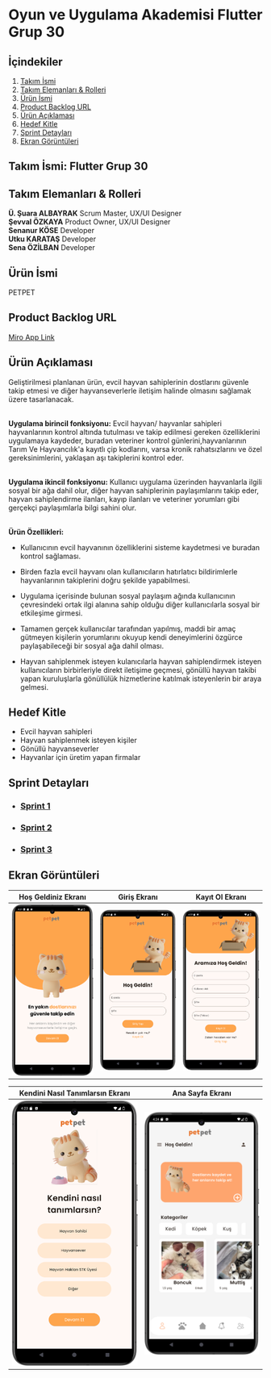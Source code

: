 # Oyun ve Uygulama Akademisi Flutter Grup 30

## İçindekiler
1. [Takım İsmi](https://github.com/utkuq/oua_bootcamp_grup_30?tab=readme-ov-file#tak%C4%B1m-i%CC%87smi-flutter-grup-30)
2. [Takım Elemanları & Rolleri](https://github.com/utkuq/oua_bootcamp_grup_30?tab=readme-ov-file#tak%C4%B1m-elemanlar%C4%B1--rolleri)
3. [Ürün İsmi](https://github.com/utkuq/oua_bootcamp_grup_30?tab=readme-ov-file#%C3%BCr%C3%BCn-i%CC%87smi)
4. [Product Backlog URL](https://github.com/utkuq/oua_bootcamp_grup_30?tab=readme-ov-file#product-backlog-url)
5. [Ürün Açıklaması](https://github.com/utkuq/oua_bootcamp_grup_30?tab=readme-ov-file#%C3%BCr%C3%BCn-a%C3%A7%C4%B1klamas%C4%B1)
6. [Hedef Kitle](https://github.com/utkuq/oua_bootcamp_grup_30?tab=readme-ov-file#hedef-kitle)
7. [Sprint Detayları](https://github.com/utkuq/oua_bootcamp_grup_30?tab=readme-ov-file#sprint-detaylar%C4%B1)
8. [Ekran Görüntüleri](https://github.com/utkuq/oua_bootcamp_grup_30?tab=readme-ov-file#ekran-g%C3%B6r%C3%BCnt%C3%BCleri)


## Takım İsmi: Flutter Grup 30

## Takım Elemanları & Rolleri
**Ü. Şuara ALBAYRAK** Scrum Master, UX/UI Designer <br>
**Şevval ÖZKAYA** Product Owner, UX/UI Designer <br>
**Senanur KÖSE** Developer <br>
**Utku KARATAŞ** Developer <br>
**Sena ÖZİLBAN** Developer <br>

## Ürün İsmi
PETPET

## Product Backlog URL
[Miro App Link](https://miro.com/app/board/uXjVK2fFDSE=/?share_link_id=901564641638)

## Ürün Açıklaması
Geliştirilmesi planlanan ürün, evcil hayvan sahiplerinin dostlarını güvenle takip etmesi ve diğer hayvanseverlerle iletişim halinde olmasını sağlamak üzere tasarlanacak. <br> <br>

**Uygulama birincil fonksiyonu:** Evcil hayvan/ hayvanlar sahipleri hayvanlarının kontrol altında tutulması ve takip edilmesi gereken özelliklerini uygulamaya kaydeder, buradan veteriner kontrol günlerini,hayvanlarının Tarım Ve Hayvancılık'a kayıtlı çip kodlarını, varsa kronik rahatsızlarını ve özel gereksinimlerini, yaklaşan aşı takiplerini kontrol eder. <br> <br>

**Uygulama ikincil fonksiyonu:** Kullanıcı uygulama üzerinden hayvanlarla ilgili sosyal bir ağa dahil olur, diğer hayvan sahiplerinin paylaşımlarını takip eder, hayvan sahiplendirme ilanları, kayıp ilanları ve veteriner yorumları gibi gerçekçi paylaşımlarla bilgi sahini olur. <br><br>

**Ürün Özellikleri:**
- Kullanıcının evcil hayvanının özelliklerini sisteme kaydetmesi ve buradan kontrol sağlaması. 

- Birden fazla evcil hayvanı olan kullanıcıların hatırlatıcı bildirimlerle hayvanlarının takiplerini doğru şekilde yapabilmesi. 

- Uygulama içerisinde bulunan sosyal paylaşım ağında kullanıcının çevresindeki ortak ilgi alanına sahip olduğu diğer kullanıcılarla sosyal bir etkileşime girmesi. 

- Tamamen gerçek kullanıcılar tarafından yapılmış, maddi bir amaç gütmeyen kişilerin yorumlarını okuyup kendi deneyimlerini özgürce paylaşabileceği bir sosyal ağa dahil olması. 

- Hayvan sahiplenmek isteyen kulanıcılarla hayvan sahiplendirmek isteyen kullanıcıların birbirleriyle direkt iletişime geçmesi, gönüllü hayvan takibi yapan kuruluşlarla gönüllülük hizmetlerine katılmak isteyenlerin bir araya gelmesi. 

## Hedef Kitle
- Evcil hayvan sahipleri
- Hayvan sahiplenmek isteyen kişiler
- Gönüllü hayvanseverler
- Hayvanlar için üretim yapan firmalar
  
## Sprint Detayları
- ### [Sprint 1](sprint_files/sprint_1/sprint_1.md)
- ### [Sprint 2](sprint_files/sprint_2/sprint_2.md)
- ### [Sprint 3](sprint_files/sprint_2/sprint_3.md)

## Ekran Görüntüleri
|        Hoş Geldiniz Ekranı         |            Giriş Ekranı            |          Kayıt Ol Ekranı           |
| :--------------------------------: | :--------------------------------: | :--------------------------------: |
| ![screenshot_1](screenshots/1.png) | ![screenshot_2](screenshots/2.png) | ![screenshot_3](screenshots/3.png) |

|  Kendini Nasıl Tanımlarsın Ekranı  |          Ana Sayfa Ekranı          |
| :--------------------------------: | :--------------------------------: |
| ![screenshot_1](screenshots/4.png) | ![screenshot_2](screenshots/5.png) |